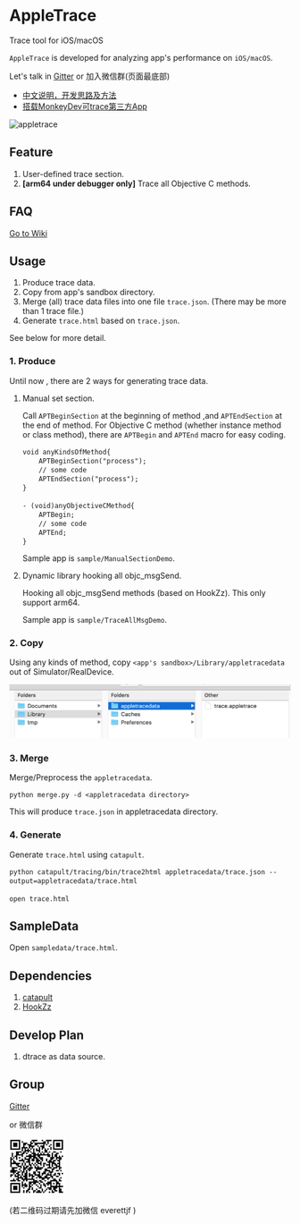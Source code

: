 # AppleTrace
Trace tool for iOS/macOS

`AppleTrace` is developed for analyzing app's performance on `iOS/macOS`.

Let's talk in [Gitter](https://gitter.im/appletrace/AppleTrace) or 加入微信群(页面最底部)

- [中文说明，开发思路及方法](http://everettjf.com/2017/09/21/appletrace/)
- [搭载MonkeyDev可trace第三方App](http://everettjf.com/2017/10/12/appletrace-dancewith-monkeydev/)

![appletrace](http://everettjf.github.io/stuff/appletrace/appletrace.gif)


## Feature

1. User-defined trace section.
2. **[arm64 under debugger only]** Trace all Objective C methods.

## FAQ

[Go to Wiki](https://github.com/everettjf/AppleTrace/wiki)

## Usage

1. Produce trace data.
2. Copy from app's sandbox directory.
3. Merge (all) trace data files into one file `trace.json`. (There may be more than 1 trace file.)
4. Generate `trace.html` based on `trace.json`.

See below for more detail.

### 1. Produce


Until now , there are 2 ways for generating trace data.

1. Manual set section.

	Call `APTBeginSection` at the beginning of method ,and `APTEndSection` at the end of method. For Objective C method (whether instance method or class method), there are `APTBegin` and `APTEnd` macro for easy coding.
	
	```
	void anyKindsOfMethod{
	    APTBeginSection("process");
	    // some code
	    APTEndSection("process");
	}
	
	- (void)anyObjectiveCMethod{
	    APTBegin;
	    // some code
	    APTEnd;
	}
	```
	
	Sample app is `sample/ManualSectionDemo`.
	
2. Dynamic library hooking all objc_msgSend.

	Hooking all objc_msgSend methods (based on HookZz). This only support arm64.
	
	Sample app is `sample/TraceAllMsgDemo`.

### 2. Copy

Using any kinds of method, copy `<app's sandbox>/Library/appletracedata` out of Simulator/RealDevice.

![appletracedata](image/appletracedata.png)


### 3. Merge

Merge/Preprocess the `appletracedata`.

```
python merge.py -d <appletracedata directory>
```

This will produce `trace.json` in appletracedata directory.

### 4. Generate

Generate `trace.html` using `catapult`.

```
python catapult/tracing/bin/trace2html appletracedata/trace.json --output=appletracedata/trace.html

open trace.html
```

## SampleData

Open `sampledata/trace.html`.


## Dependencies

1. [catapult](https://github.com/catapult-project/catapult)
2. [HookZz](https://github.com/jmpews/HookZz)



## Develop Plan

1. dtrace as data source.


## Group

[Gitter](https://gitter.im/appletrace/AppleTrace)

or 微信群

![wechatgroup](image/wechatgroup.png) 

(若二维码过期请先加微信 everettjf )

